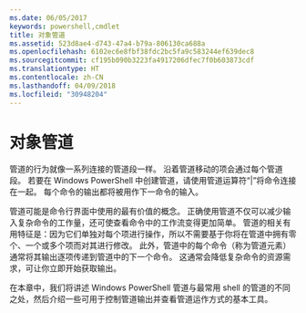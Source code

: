 ```yaml
---
ms.date: 06/05/2017
keywords: powershell,cmdlet
title: 对象管道
ms.assetid: 523d8ae4-d743-47a4-b79a-806130ca688a
ms.openlocfilehash: 6102ec6e8fbf38fdc2bc5fa9c583244ef639dec8
ms.sourcegitcommit: cf195b090b3223fa4917206dfec7f0b603873cdf
ms.translationtype: HT
ms.contentlocale: zh-CN
ms.lasthandoff: 04/09/2018
ms.locfileid: "30948204"
---
```

# <a name="object-pipeline"></a>对象管道
管道的行为就像一系列连接的管道段一样。 沿着管道移动的项会通过每个管道段。 若要在 Windows PowerShell 中创建管道，请使用管道运算符“|”将命令连接在一起。 每个命令的输出都将被用作下一命令的输入。

管道可能是命令行界面中使用的最有价值的概念。 正确使用管道不仅可以减少输入复杂命令的工作量，还可使查看命令中的工作流变得更加简单。 管道的相关有用特征是：因为它们单独对每个项进行操作，所以不需要基于你将在管道中拥有零个、一个或多个项而对其进行修改。 此外，管道中的每个命令（称为管道元素）通常将其输出逐项传递到管道中的下一个命令。 这通常会降低复杂命令的资源需求，可让你立即开始获取输出。

在本章中，我们将讲述 Windows PowerShell 管道与最常用 shell 的管道的不同之处，然后介绍一些可用于控制管道输出并查看管道运作方式的基本工具。